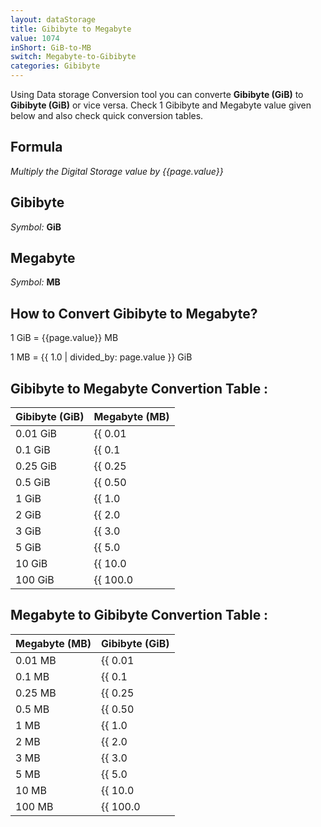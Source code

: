 ```yaml
---
layout: dataStorage
title: Gibibyte to Megabyte
value: 1074
inShort: GiB-to-MB
switch: Megabyte-to-Gibibyte
categories: Gibibyte
---
```


Using Data storage Conversion tool you can converte **Gibibyte (GiB)** to **Gibibyte (GiB)** or vice versa. Check 1 Gibibyte and Megabyte value given below and also check quick conversion tables.

## Formula
*Multiply the Digital Storage value by {{page.value}}*

## Gibibyte
*Symbol:* **GiB**

## Megabyte
*Symbol:* **MB**

## How to Convert Gibibyte to Megabyte?

1 GiB = {{page.value}} MB

1 MB = {{ 1.0 | divided_by: page.value }} GiB


## Gibibyte to Megabyte Convertion Table :

| Gibibyte (GiB) | Megabyte (MB) |
| ---- | ---- |
| 0.01 GiB | {{ 0.01 | times: page.value | round: 12 }} MB |
| 0.1 GiB | {{ 0.1 | times: page.value | round: 12 }} MB |
| 0.25 GiB | {{ 0.25 | times: page.value | round: 12 }} MB |
| 0.5 GiB | {{ 0.50 | times: page.value | round: 12 }} MB |
| 1 GiB | {{ 1.0 | times: page.value | round: 12 }} MB |
| 2 GiB | {{ 2.0 | times: page.value | round: 12 }} MB |
| 3 GiB | {{ 3.0 | times: page.value | round: 12 }} MB |
| 5 GiB | {{ 5.0 | times: page.value | round: 12 }} MB |
| 10 GiB | {{ 10.0 | times: page.value | round: 12 }} MB |
| 100 GiB | {{ 100.0 | times: page.value | round: 12 }} MB |

## Megabyte to Gibibyte Convertion Table :

| Megabyte (MB) | Gibibyte (GiB) |
| ---- | ---- |
| 0.01 MB | {{ 0.01 | divided_by: page.value | round: 12 }} GiB |
| 0.1 MB | {{ 0.1 | divided_by: page.value | round: 12 }} GiB |
| 0.25 MB | {{ 0.25 | divided_by: page.value | round: 12 }} GiB |
| 0.5 MB | {{ 0.50 | divided_by: page.value | round: 12 }} GiB |
| 1 MB | {{ 1.0 | divided_by: page.value | round: 12 }} GiB |
| 2 MB | {{ 2.0 | divided_by: page.value | round: 12 }} GiB |
| 3 MB | {{ 3.0 | divided_by: page.value | round: 12 }} GiB |
| 5 MB | {{ 5.0 | divided_by: page.value | round: 12 }} GiB |
| 10 MB | {{ 10.0 | divided_by: page.value | round: 12 }} GiB |
| 100 MB | {{ 100.0 | divided_by: page.value | round: 12 }} GiB |


<script>
document.getElementById('selectInput')[13].selected = true
document.getElementById('selectOutput')[8].selected = true
</script>
